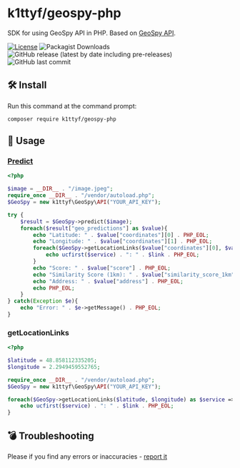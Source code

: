 # k1ttyf/geospy-php
SDK for using GeoSpy API in PHP. Based on [GeoSpy API](https://dev.geospy.ai/docs/routes).

[![License](https://img.shields.io/github/license/k1ttyf/geospy-php)](https://github.com/k1ttyf/geospy-php/blob/main/LICENSE)
![Packagist Downloads](https://img.shields.io/packagist/dt/k1ttyf/geospy-php)
![GitHub release (latest by date including pre-releases)](https://img.shields.io/github/v/release/k1ttyf/geospy-php?include_prereleases)
![GitHub last commit](https://img.shields.io/github/last-commit/k1ttyf/geospy-php)

## 🛠 Install
Run this command at the command prompt:
```shell
composer require k1ttyf/geospy-php
```

## 🔌 Usage

### [Predict](https://dev.geospy.ai/docs/routes#predict)

```php
<?php

$image = __DIR__ . "/image.jpeg";
require_once __DIR__ . "/vendor/autoload.php";
$GeoSpy = new k1ttyf\GeoSpy\API("YOUR_API_KEY");

try {
    $result = $GeoSpy->predict($image);
    foreach($result["geo_predictions"] as $value){
        echo "Latitude: " . $value["coordinates"][0] . PHP_EOL;
        echo "Longitude: " . $value["coordinates"][1] . PHP_EOL;
        foreach($GeoSpy->getLocationLinks($value["coordinates"][0], $value["coordinates"][1]) as $service => $link){
            echo ucfirst($service) . ": " . $link . PHP_EOL;
        }
        echo "Score: " . $value["score"] . PHP_EOL;
        echo "Similarity Score (1km): " . $value["similarity_score_1km"] . PHP_EOL;
        echo "Address: " . $value["address"] . PHP_EOL;
        echo PHP_EOL;
    }
} catch(Exception $e){
    echo "Error: " . $e->getMessage() . PHP_EOL;
}
```

### getLocationLinks
```php
<?php

$latitude = 48.858112335205;
$longitude = 2.2949459552765;

require_once __DIR__ . "/vendor/autoload.php";
$GeoSpy = new k1ttyf\GeoSpy\API("YOUR_API_KEY");

foreach($GeoSpy->getLocationLinks($latitude, $longitude) as $service => $link){
    echo ucfirst($service) . ": " . $link . PHP_EOL;
}
```

## 💣 Troubleshooting

Please if you find any errors or inaccuracies - [report it](https://github.com/k1ttyf/geospy-php/issues)